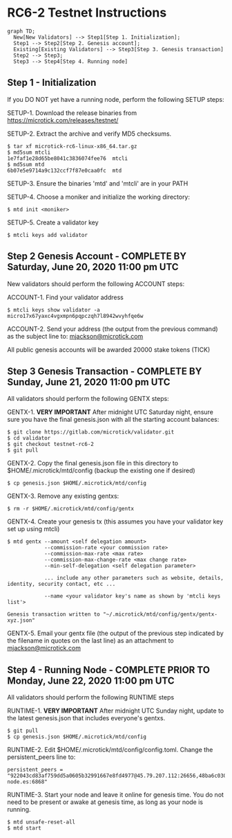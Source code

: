 # RC6-2 Testnet Instructions

```mermaid
graph TD;
  New[New Validators] --> Step1[Step 1. Initialization];
  Step1 --> Step2[Step 2. Genesis account];
  Existing[Existing Validators] --> Step3[Step 3. Genesis transaction]
  Step2 --> Step3;
  Step3 --> Step4[Step 4. Running node]
```

## Step 1 - Initialization

If you DO NOT yet have a running node, perform the following SETUP steps:

SETUP-1. Download the release binaries from https://microtick.com/releases/testnet/

SETUP-2. Extract the archive and verify MD5 checksums.

```
$ tar xf microtick-rc6-linux-x86_64.tar.gz
$ md5sum mtcli
1e7faf1e28d65be8041c3836074fee76  mtcli
$ md5sum mtd
6b07e5e9714a9c132ccf7f87e0caa0fc  mtd
```

SETUP-3. Ensure the binaries 'mtd' and 'mtcli' are in your PATH

SETUP-4. Choose a moniker and initialize the working directory:

```
$ mtd init <moniker>
```

SETUP-5. Create a validator key

```
$ mtcli keys add validator
```

## Step 2 Genesis Account - COMPLETE BY Saturday, June 20, 2020 11:00 pm UTC

New validators should perform the following ACCOUNT steps:

ACCOUNT-1. Find your validator address

```
$ mtcli keys show validator -a
micro17x67yaxc4vgxmpn6pqpczqh7l8942wvyhfqe6w
```

ACCOUNT-2. Send your address (the output from the previous command) as the subject line to: mjackson@microtick.com

All public genesis accounts will be awarded 20000 stake tokens (TICK)

## Step 3 Genesis Transaction - COMPLETE BY Sunday, June 21, 2020 11:00 pm UTC

All validators should perform the following GENTX steps:

GENTX-1. **VERY IMPORTANT** After midnight UTC Saturday night, ensure sure you have the final genesis.json with all the starting account balances:

```
$ git clone https://gitlab.com/microtick/validator.git
$ cd validator
$ git checkout testnet-rc6-2
$ git pull
```

GENTX-2. Copy the final genesis.json file in this directory to $HOME/.microtick/mtd/config (backup the existing one if desired)

```
$ cp genesis.json $HOME/.microtick/mtd/config
```

GENTX-3. Remove any existing gentxs:

```
$ rm -r $HOME/.microtick/mtd/config/gentx
```

GENTX-4. Create your genesis tx (this assumes you have your validator key set up using mtcli)

```
$ mtd gentx --amount <self delegation amount> 
            --commission-rate <your commission rate> 
            --commission-max-rate <max rate>
            --commission-max-change-rate <max change rate>
            --min-self-delegation <self delegation parameter>
            
            ... include any other parameters such as website, details, identity, security contact, etc ...
            
            --name <your validator key's name as shown by 'mtcli keys list'>
            
Genesis transaction written to "~/.microtick/mtd/config/gentx/gentx-xyz.json"
```

GENTX-5. Email your gentx file (the output of the previous step indicated by the filename in quotes on the last line) as an attachment to mjackson@microtick.com

## Step 4 - Running Node - COMPLETE PRIOR TO Monday, June 22, 2020 11:00 pm UTC

All validators should perform the following RUNTIME steps

RUNTIME-1. **VERY IMPORTANT** After midnight UTC Sunday night, update to the latest genesis.json that includes everyone's gentxs.

```
$ git pull
$ cp genesis.json $HOME/.microtick/mtd/config
```

RUNTIME-2. Edit $HOME/.microtick/mtd/config/config.toml. Change the persistent_peers line to:

```
persistent_peers = "922043cd83af759dd5a0605b32991667e8fd4977@45.79.207.112:26656,48ba6c0308f8687083ede2012d2ad2c969d2ead8@microtick.spanish-node.es:6868"
```

RUNTIME-3. Start your node and leave it online for genesis time. You do not need to be present or awake at genesis time, as long as your node is running.

```
$ mtd unsafe-reset-all
$ mtd start
```

